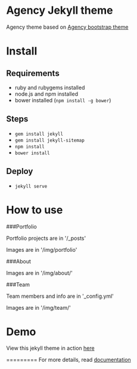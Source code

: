 Agency Jekyll theme
====================

Agency theme based on [Agency bootstrap theme ](http://startbootstrap.com/templates/agency/)

# Install

## Requirements

- ruby and rubygems installed
- node.js and npm installed
- bower installed (`npm install -g bower`)

## Steps

- `gem install jekyll`
- `gem install jekyll-sitemap`
- `npm install`
- `bower install`

## Deploy

- `jekyll serve`


# How to use

###Portfolio

Portfolio projects are in '/_posts'

Images are in '/img/portfolio'

###About

Images are in '/img/about/'

###Team

Team members and info are in '_config.yml'

Images are in '/img/team/'


# Demo

View this jekyll theme in action [here](https://y7kim.github.io/agency-jekyll-theme)

=========
For more details, read [documentation](http://jekyllrb.com/)
